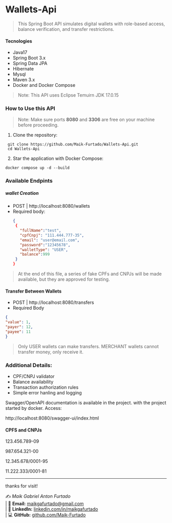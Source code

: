 # Wallets-Api
> This Spring Boot API simulates digital wallets with role-based access, balance verification, and transfer restrictions.

#### Tecnologies ####

+ Java17
+ Spring Boot 3.x
+ Spring Data JPA
+ Hibernate
+ Mysql
+ Maven 3.x
+ Docker and Docker Compose

> Note: This API uses Eclipse Temuirn JDK 17.0.15

### How to Use this API ###

> Note: Make sure ports **8080** and **3306** are free on your machine before proceeding.

1. Clone the repository:
```
 git clone https://github.com/Maik-Furtado/Wallets-Api.git
 cd Wallets-Api
```
2. Star the application with Docker Compose:
```
docker compose up -d --build
```
### Available Endpints ### 

##### wallet Creation #####
- POST | http://localhost:8080/wallets
- Required body:
  ``` Json
  {
   {
     "fullName":"test",
     "cpfCnpj": "111.444.777-35",
     "email": "user@email.com",
     "password":"12345678",
     "walletType": "USER",
     "balance":999
   }
  }
>At the end of this file, a series of fake CPFs and CNPJs will be made available, but they are approved for testing.

#### Transfer Between Wallets ####
- POST | http://localhost:8080/transfers
- Required Body
``` Json
{
"value": 1,
"payer": 12, 
"payee": 11 
}
```
> Only USER wallets can make transfers. MERCHANT wallets cannot transfer money, only receive it.

### Additional Details: ###
- CPF/CNPJ validator
- Balance availability
- Transaction authorization rules
- Simple error hanling and logging

Swagger/OpenAPI documentation is available in the project.
with the project started by docker. Access:

http://localhost:8080/swagger-ui/index.html

#### CPFS and CNPJs

123.456.789-09  

987.654.321-00      

12.345.678/0001-95

11.222.333/0001-81

__________________________________________

thanks for visit!

✍️ *Maik Gabriel Anton Furtado*  
| 📧 **Email:** maikgafurtado@gmail.com  
| 🔗 **LinkedIn:** [linkedin.com/in/maikgafurtado](https://www.linkedin.com/in/maikgafurtado/)  
| 💻 **GitHub:** [github.com/Maik-Furtado](https://github.com/Maik-Furtado)



